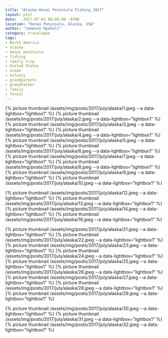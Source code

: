 ```yaml
---
title: "Alaska Kenai Peninsula Fishing 2017"
layout: post
date:   2017-07-01 00:00:00 -0700
location: "Kenai Peninsula, Alaska, USA"
author: "Jameson Nyeholt"
category: travelogue
tags:
- North America
- alaska
- kenai peninsula
- fishing
- family trip
- United States
- ocean
- estuary
- grandparents
- grandfather
- family
- forest
---
```


<!--description-->

{% picture thumbnail /assets/img/posts/2017/july/alaska/1.jpeg --a data-lightbox="lightbox1" %}
{% picture thumbnail /assets/img/posts/2017/july/alaska/2.jpeg --a data-lightbox="lightbox1" %}
{% picture thumbnail /assets/img/posts/2017/july/alaska/3.jpeg --a data-lightbox="lightbox1" %}
{% picture thumbnail /assets/img/posts/2017/july/alaska/4.jpeg --a data-lightbox="lightbox1" %}
{% picture thumbnail /assets/img/posts/2017/july/alaska/5.jpeg --a data-lightbox="lightbox1" %}
{% picture thumbnail /assets/img/posts/2017/july/alaska/6.jpeg --a data-lightbox="lightbox1" %}
{% picture thumbnail /assets/img/posts/2017/july/alaska/7.jpeg --a data-lightbox="lightbox1" %}
{% picture thumbnail /assets/img/posts/2017/july/alaska/8.jpeg --a data-lightbox="lightbox1" %}
{% picture thumbnail /assets/img/posts/2017/july/alaska/9.jpeg --a data-lightbox="lightbox1" %}
{% picture thumbnail /assets/img/posts/2017/july/alaska/10.jpeg --a data-lightbox="lightbox1" %}
<!--  -->
{% picture thumbnail /assets/img/posts/2017/july/alaska/12.jpeg --a data-lightbox="lightbox1" %}
{% picture thumbnail /assets/img/posts/2017/july/alaska/13.jpeg --a data-lightbox="lightbox1" %}
{% picture thumbnail /assets/img/posts/2017/july/alaska/14.jpeg --a data-lightbox="lightbox1" %}
{% picture thumbnail /assets/img/posts/2017/july/alaska/16.jpeg --a data-lightbox="lightbox1" %}
<!--  -->
{% picture thumbnail /assets/img/posts/2017/july/alaska/21.jpeg --a data-lightbox="lightbox1" %}
{% picture thumbnail /assets/img/posts/2017/july/alaska/22.jpeg --a data-lightbox="lightbox1" %}
{% picture thumbnail /assets/img/posts/2017/july/alaska/23.jpeg --a data-lightbox="lightbox1" %}
{% picture thumbnail /assets/img/posts/2017/july/alaska/24.jpeg --a data-lightbox="lightbox1" %}
{% picture thumbnail /assets/img/posts/2017/july/alaska/25.jpeg --a data-lightbox="lightbox1" %}
{% picture thumbnail /assets/img/posts/2017/july/alaska/26.jpeg --a data-lightbox="lightbox1" %}
{% picture thumbnail /assets/img/posts/2017/july/alaska/27.jpeg --a data-lightbox="lightbox1" %}
{% picture thumbnail /assets/img/posts/2017/july/alaska/28.jpeg --a data-lightbox="lightbox1" %}
{% picture thumbnail /assets/img/posts/2017/july/alaska/29.jpeg --a data-lightbox="lightbox1" %}
<!--  -->
{% picture thumbnail /assets/img/posts/2017/july/alaska/30.jpeg --a data-lightbox="lightbox1" %}
{% picture thumbnail /assets/img/posts/2017/july/alaska/31.jpeg --a data-lightbox="lightbox1" %}
{% picture thumbnail /assets/img/posts/2017/july/alaska/32.jpeg --a data-lightbox="lightbox1" %}